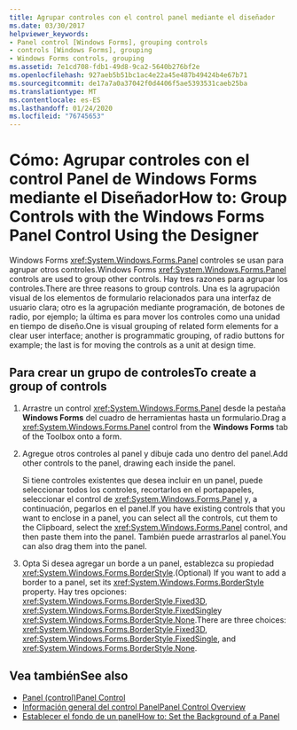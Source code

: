```yaml
---
title: Agrupar controles con el control panel mediante el diseñador
ms.date: 03/30/2017
helpviewer_keywords:
- Panel control [Windows Forms], grouping controls
- controls [Windows Forms], grouping
- Windows Forms controls, grouping
ms.assetid: 7e1cd708-fdb1-49d8-9ca2-5640b276bf2e
ms.openlocfilehash: 927aeb5b51bc1ac4e22a45e487b49424b4e67b71
ms.sourcegitcommit: de17a7a0a37042f0d4406f5ae5393531caeb25ba
ms.translationtype: MT
ms.contentlocale: es-ES
ms.lasthandoff: 01/24/2020
ms.locfileid: "76745653"
---
```

# <a name="how-to-group-controls-with-the-windows-forms-panel-control-using-the-designer"></a><span data-ttu-id="6d03e-102">Cómo: Agrupar controles con el control Panel de Windows Forms mediante el Diseñador</span><span class="sxs-lookup"><span data-stu-id="6d03e-102">How to: Group Controls with the Windows Forms Panel Control Using the Designer</span></span>
<span data-ttu-id="6d03e-103">Windows Forms <xref:System.Windows.Forms.Panel> controles se usan para agrupar otros controles.</span><span class="sxs-lookup"><span data-stu-id="6d03e-103">Windows Forms <xref:System.Windows.Forms.Panel> controls are used to group other controls.</span></span> <span data-ttu-id="6d03e-104">Hay tres razones para agrupar los controles.</span><span class="sxs-lookup"><span data-stu-id="6d03e-104">There are three reasons to group controls.</span></span> <span data-ttu-id="6d03e-105">Una es la agrupación visual de los elementos de formulario relacionados para una interfaz de usuario clara; otro es la agrupación mediante programación, de botones de radio, por ejemplo; la última es para mover los controles como una unidad en tiempo de diseño.</span><span class="sxs-lookup"><span data-stu-id="6d03e-105">One is visual grouping of related form elements for a clear user interface; another is programmatic grouping, of radio buttons for example; the last is for moving the controls as a unit at design time.</span></span>

## <a name="to-create-a-group-of-controls"></a><span data-ttu-id="6d03e-106">Para crear un grupo de controles</span><span class="sxs-lookup"><span data-stu-id="6d03e-106">To create a group of controls</span></span>

1. <span data-ttu-id="6d03e-107">Arrastre un control <xref:System.Windows.Forms.Panel> desde la pestaña **Windows Forms** del cuadro de herramientas hasta un formulario.</span><span class="sxs-lookup"><span data-stu-id="6d03e-107">Drag a <xref:System.Windows.Forms.Panel> control from the **Windows Forms** tab of the Toolbox onto a form.</span></span>

2. <span data-ttu-id="6d03e-108">Agregue otros controles al panel y dibuje cada uno dentro del panel.</span><span class="sxs-lookup"><span data-stu-id="6d03e-108">Add other controls to the panel, drawing each inside the panel.</span></span>

     <span data-ttu-id="6d03e-109">Si tiene controles existentes que desea incluir en un panel, puede seleccionar todos los controles, recortarlos en el portapapeles, seleccionar el control de <xref:System.Windows.Forms.Panel> y, a continuación, pegarlos en el panel.</span><span class="sxs-lookup"><span data-stu-id="6d03e-109">If you have existing controls that you want to enclose in a panel, you can select all the controls, cut them to the Clipboard, select the <xref:System.Windows.Forms.Panel> control, and then paste them into the panel.</span></span> <span data-ttu-id="6d03e-110">También puede arrastrarlos al panel.</span><span class="sxs-lookup"><span data-stu-id="6d03e-110">You can also drag them into the panel.</span></span>

3. <span data-ttu-id="6d03e-111">Opta Si desea agregar un borde a un panel, establezca su propiedad <xref:System.Windows.Forms.BorderStyle>.</span><span class="sxs-lookup"><span data-stu-id="6d03e-111">(Optional) If you want to add a border to a panel, set its <xref:System.Windows.Forms.BorderStyle> property.</span></span> <span data-ttu-id="6d03e-112">Hay tres opciones: <xref:System.Windows.Forms.BorderStyle.Fixed3D>, <xref:System.Windows.Forms.BorderStyle.FixedSingle>y <xref:System.Windows.Forms.BorderStyle.None>.</span><span class="sxs-lookup"><span data-stu-id="6d03e-112">There are three choices: <xref:System.Windows.Forms.BorderStyle.Fixed3D>, <xref:System.Windows.Forms.BorderStyle.FixedSingle>, and <xref:System.Windows.Forms.BorderStyle.None>.</span></span>

## <a name="see-also"></a><span data-ttu-id="6d03e-113">Vea también</span><span class="sxs-lookup"><span data-stu-id="6d03e-113">See also</span></span>

- [<span data-ttu-id="6d03e-114">Panel (control)</span><span class="sxs-lookup"><span data-stu-id="6d03e-114">Panel Control</span></span>](panel-control-windows-forms.md)
- [<span data-ttu-id="6d03e-115">Información general del control Panel</span><span class="sxs-lookup"><span data-stu-id="6d03e-115">Panel Control Overview</span></span>](panel-control-overview-windows-forms.md)
- [<span data-ttu-id="6d03e-116">Establecer el fondo de un panel</span><span class="sxs-lookup"><span data-stu-id="6d03e-116">How to: Set the Background of a Panel</span></span>](how-to-set-the-background-of-a-windows-forms-panel.md)
